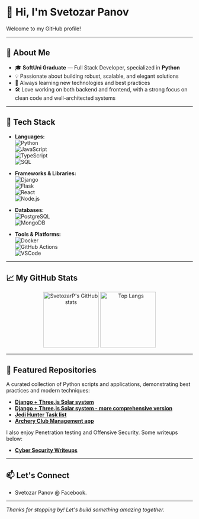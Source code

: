 # 👋 Hi, I'm Svetozar Panov

Welcome to my GitHub profile!

---

## 🚀 About Me

- 🎓 **SoftUni Graduate** — Full Stack Developer, specialized in **Python**  
- 💡 Passionate about building robust, scalable, and elegant solutions  
- 🌱 Always learning new technologies and best practices  
- 🛠️ Love working on both backend and frontend, with a strong focus on clean code and well-architected systems

---

## 🧰 Tech Stack

- **Languages:**  
  ![Python](https://img.shields.io/badge/-Python-3776AB?logo=python&logoColor=white)  
  ![JavaScript](https://img.shields.io/badge/-JavaScript-F7DF1E?logo=javascript&logoColor=black)  
  ![TypeScript](https://img.shields.io/badge/-TypeScript-3178C6?logo=typescript&logoColor=white)  
  ![SQL](https://img.shields.io/badge/-SQL-4479A1?logo=postgresql&logoColor=white)

- **Frameworks & Libraries:**  
  ![Django](https://img.shields.io/badge/-Django-092E20?logo=django&logoColor=white)  
  ![Flask](https://img.shields.io/badge/-Flask-000?logo=flask&logoColor=white)  
  ![React](https://img.shields.io/badge/-React-61DAFB?logo=react&logoColor=black)  
  ![Node.js](https://img.shields.io/badge/-Node.js-339933?logo=node.js&logoColor=white)

- **Databases:**  
  ![PostgreSQL](https://img.shields.io/badge/-PostgreSQL-336791?logo=postgresql&logoColor=white)  
  ![MongoDB](https://img.shields.io/badge/-MongoDB-47A248?logo=mongodb&logoColor=white)

- **Tools & Platforms:**  
  ![Docker](https://img.shields.io/badge/-Docker-2496ED?logo=docker&logoColor=white)  
  ![GitHub Actions](https://img.shields.io/badge/-GitHub%20Actions-2088FF?logo=githubactions&logoColor=white)  
  ![VSCode](https://img.shields.io/badge/-VSCode-007ACC?logo=visual-studio-code&logoColor=white)

---

## 📈 My GitHub Stats

<p align="center">
  <img src="https://github-readme-stats.vercel.app/api?username=SvetozarP&show_icons=true&count_private=true&theme=github_dark" alt="SvetozarP's GitHub stats" height="150" />
  <img src="https://github-readme-stats.vercel.app/api/top-langs/?username=SvetozarP&layout=compact&theme=github_dark" alt="Top Langs" height="150" />
</p>

---

## 📂 Featured Repositories

<!-- Pin and showcase some of your top repositories below -->
 A curated collection of Python scripts and applications, demonstrating best practices and modern techniques:
 
- [**Django + Three.js Solar system**](https://github.com/SvetozarP/AISolarSystemWithClaude)
- [**Django + Three.js Solar system - more comprehensive version**](https://github.com/SvetozarP/CompleteSolarSystem)
- [**Jedi Hunter Task list**](https://github.com/SvetozarP/AIJediHunterTaskList)
- [**Archery Club Management app**](https://github.com/SvetozarP/ClubManagementApp)

I also enjoy Penetration testing and Offensive Security. Some writeups below:

- [**Cyber Security Writeups**](https://github.com/SvetozarP/CyberSecurityWriteups)



---

## 📫 Let's Connect

- Svetozar Panov @ Facebook.

---

_Thanks for stopping by! Let's build something amazing together._

<!---
SvetozarP/SvetozarP is a ✨ special ✨ repository because its `README.md` (this file) appears on your GitHub profile.
You can click the Preview link to take a look at your changes.
--->
